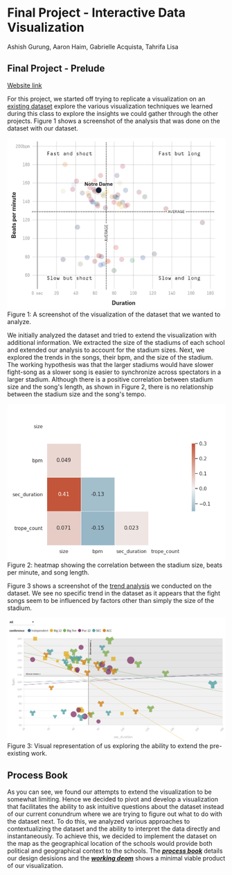 Final Project - Interactive Data Visualization  
===
Ashish Gurung, Aaron Haim, Gabrielle Acquista, Tahrifa Lisa


Final Project - Prelude
---
 [Website link](https://ashishjumbo.github.io/datavis-final/)


For this project, we started off trying to replicate a visualization on an [existing dataset](https://projects.fivethirtyeight.com/college-fight-song-lyrics/) explore the various visualization techniques we learned during this class to explore the insights we could gather through the other projects. Figure 1 shows a screenshot of the analysis that was done on the dataset with our dataset.

![screenshot of source dataset](/img/fivethirty-eight.png)
Figure 1: A screenshot of the visualization of the dataset that we wanted to analyze. 

We initially analyzed the dataset and tried to extend the visualization with additional information. We extracted the size of the stadiums of each school and extended our analysis to account for the stadium sizes. Next, we explored the trends in the songs, their bpm, and the size of the stadium. The working hypothesis was that the larger stadiums would have slower fight-song as a slower song is easier to synchronize across spectators in a larger stadium. Although there is a positive correlation between stadium size and the song's length, as shown in Figure 2, there is no relationship between the stadium size and the song's tempo.

![correlation](/img/correlation.png)
Figure 2: heatmap showing the correlation between the stadium size, beats per minute, and song length.

Figure 3 shows a screenshot of the [trend analysis](https://public.flourish.studio/visualisation/6096609/) we conducted on the dataset. We see no specific trend in the dataset as it appears that the fight songs seem to be influenced by factors other than simply the size of the stadium.

![flourish](/img/flourish2.png)
Figure 3: Visual representation of us exploring the ability to extend the pre-existing work.

Process Book
----------
As you can see, we found our attempts to extend the visualization to be somewhat limiting. Hence we decided to pivot and develop a visualization that facilitates the ability to ask intuitive questions about the dataset instead of our current conundrum where we are trying to figure out what to do with the dataset next. To do this, we analyzed various approaches to contextualizing the dataset and the ability to interpret the data directly and instantaneously. To achieve this, we decided to implement the dataset on the map as the geographical location of the schools would provide both political and geographical context to the schools. The ***[process book](process_book.pdf)*** details our design desisions and the ***[working deom](https://ashishjumbo.github.io/datavis-final/)*** shows a minimal viable product of our visualization.
